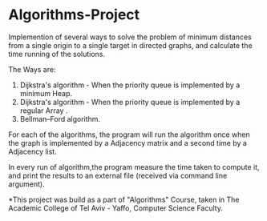 # Algorithms-Project
Implemention of several ways to solve the problem of minimum distances from a single origin to a single target in directed graphs,
and calculate the time running of the solutions.

The Ways are:
1. Dijkstra's algorithm - When the priority queue is implemented by a minimum Heap.
2. Dijkstra's algorithm - When the priority queue is implemented by a regular Array .
3. Bellman–Ford algorithm.

For each of the algorithms, the program will run the algorithm once when the graph is implemented by a Adjacency matrix and a second time by a Adjacency list.

In every run of algorithm,the program measure the time taken to compute it, and print the results to an external file (received via command line argument).

*This project was build as a part of "Algorithms" Course, taken in The Academic College of Tel Aviv - Yaffo, Computer Science Faculty.
